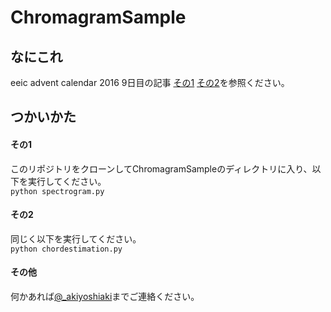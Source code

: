 # ChromagramSample

## なにこれ
eeic advent calendar 2016 9日目の記事 [その1](http://qiita.com/akiyoshiaki/items/dec1575cd455c746f597) [その2](http://qiita.com/akiyoshiaki/items/31ea255ecc6a04320dfc)を参照ください。

## つかいかた

#### その1
このリポジトリをクローンしてChromagramSampleのディレクトリに入り、以下を実行してください。  
`python spectrogram.py`

#### その2
同じく以下を実行してください。  
`python chordestimation.py`

#### その他
何かあれば[@_akiyoshiaki](https://twitter.com/_akiyoshiaki_)までご連絡ください。
